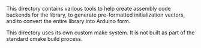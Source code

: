 
This directory contains various tools to help create assembly code
backends for the library, to generate pre-formatted initialization
vectors, and to convert the entire library into Arduino form.

This directory uses its own custom make system.  It is not built as
part of the standard cmake build process.
